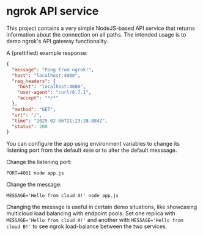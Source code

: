 # ngrok API service

This project contains a very simple NodeJS-based API service that returns
information about the connection on all paths. The intended usage is to demo
ngrok's API gateway functionality.

A (prettified) example response:

```json
{
  "message": "Pong from ngrok!",
  "host": "localhost:4000",
  "req_headers": {
    "host": "localhost:4000",
    "user-agent": "curl/8.7.1",
    "accept": "*/*"
  },
  "method": "GET",
  "url": "/",
  "time": "2025-02-06T21:23:28.084Z",
  "status": 200
}
```

You can configure the app using environment variables to change its listening
port from the default `4000` or to alter the default messsage.

Change the listening port:

```shell
PORT=4001 node app.js
```

Change the message:

```shell
MESSAGE='Hello from cloud A!' node app.js
```

Changing the message is useful in certain demo situations, like showcasing
multicloud load balancing with endpoint pools. Set one replica with
`MESSAGE='Hello from cloud A!'` and another with `MESSAGE='Hello
from cloud B!'` to see ngrok load-balance between the two services.

